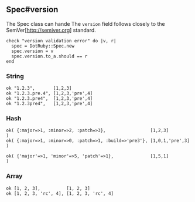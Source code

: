 ## Spec#version

The Spec class can hande 
The `version` field follows closely to the SemVer[http://semiver.org] standard.

    check "version validation error" do |v, r|
      spec = DotRuby::Spec.new
      spec.version = v
      spec.version.to_a.should == r
    end

### String

    ok "1.2.3",       [1,2,3]
    ok "1.2.3.pre.4", [1,2,3,'pre',4]
    ok "1.2.3.pre4",  [1,2,3,'pre',4]
    ok "1.2.3pre4",   [1,2,3,'pre',4]

### Hash

    ok( {:major=>1, :minor=>2, :patch=>3},                 [1,2,3]         )
    ok( {:major=>1, :minor=>0, :patch=>1, :build=>'pre3'}, [1,0,1,'pre',3] )

    ok( {'major'=>1, 'minor'=>5, 'patch'=>1},              [1,5,1]         )

### Array

    ok [1, 2, 3],          [1, 2, 3]
    ok [1, 2, 3, 'rc', 4], [1, 2, 3, 'rc', 4]


